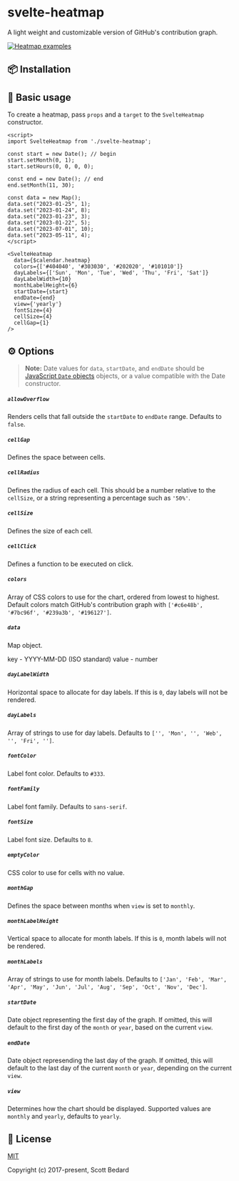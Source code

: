 # svelte-heatmap

A light weight and customizable version of GitHub's contribution graph.

[![Heatmap examples](https://user-images.githubusercontent.com/7980426/78958159-27d55280-7a9c-11ea-9b08-8b5d7df31d7a.png)](https://svelte-heatmap.netlify.app/)

## 📦 Installation


## 🚀 Basic usage

To create a heatmap, pass `props` and a `target` to the `SvelteHeatmap` constructor.

```svelte
<script>
import SvelteHeatmap from './svelte-heatmap';

const start = new Date(); // begin
start.setMonth(0, 1);
start.setHours(0, 0, 0, 0);

const end = new Date(); // end
end.setMonth(11, 30);

const data = new Map();
data.set("2023-01-25", 1);
data.set("2023-01-24", 8);
data.set("2023-01-23", 3);
data.set("2023-01-22", 5);
data.set("2023-07-01", 10);
data.set("2023-05-11", 4);
</script>

<SvelteHeatmap
  data={$calendar.heatmap}
  colors={['#404040', '#303030', '#202020', '#101010']}
  dayLabels={['Sun', 'Mon', 'Tue', 'Wed', 'Thu', 'Fri', 'Sat']}
  dayLabelWidth={10}
  monthLabelHeight={6}
  startDate={start}
  endDate={end}
  view={'yearly'}
  fontSize={4}
  cellSize={4}
  cellGap={1}
/>
```

## ⚙️ Options

> **Note:** Date values for `data`, `startDate`, and `endDate` should be [JavaScript `Date` objects](https://developer.mozilla.org/en-US/docs/Web/JavaScript/Reference/Global_Objects/Date) objects, or a value compatible with the Date constructor.

##### `allowOverflow`

Renders cells that fall outside the `startDate` to `endDate` range. Defaults to `false`.

##### `cellGap`

Defines the space between cells.

##### `cellRadius`

Defines the radius of each cell. This should be a number relative to the `cellSize`, or a string representing a percentage such as `'50%'`.

##### `cellSize`

Defines the size of each cell.

##### `cellClick`

Defines a function to be executed on click.

##### `colors`

Array of CSS colors to use for the chart, ordered from lowest to highest. Default colors match GitHub's contribution graph with `['#c6e48b', '#7bc96f', '#239a3b', '#196127']`.

##### `data`

Map object.

key - YYYY-MM-DD (ISO standard)
value - number

##### `dayLabelWidth`

Horizontal space to allocate for day labels. If this is `0`, day labels will not be rendered.

##### `dayLabels`

Array of strings to use for day labels. Defaults to `['', 'Mon', '', 'Web', '', 'Fri', '']`.

##### `fontColor`

Label font color. Defaults to `#333`.

##### `fontFamily`

Label font family. Defaults to `sans-serif`.

##### `fontSize`

Label font size. Defaults to `8`.

##### `emptyColor`

CSS color to use for cells with no value.

##### `monthGap`

Defines the space between months when `view` is set to `monthly`.

##### `monthLabelHeight`

Vertical space to allocate for month labels. If this is `0`, month labels will not be rendered.

##### `monthLabels`

Array of strings to use for month labels. Defaults to `['Jan', 'Feb', 'Mar', 'Apr', 'May', 'Jun', 'Jul', 'Aug', 'Sep', 'Oct', 'Nov', 'Dec']`.

##### `startDate`

Date object representing the first day of the graph. If omitted, this will default to the first day of the `month` or `year`, based on the current `view`.

##### `endDate`

Date object represending the last day of the graph. If omitted, this will default to the last day of the current `month` or `year`, depending on the current `view`.

##### `view`

Determines how the chart should be displayed. Supported values are `monthly` and `yearly`, defaults to `yearly`.

## 📄 License

[MIT](https://github.com/scottbedard/svelte-heatmap/blob/master/LICENSE)

Copyright (c) 2017-present, Scott Bedard
